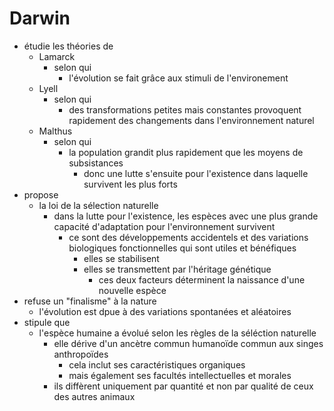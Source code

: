 # Darwin
- étudie les théories de
  - Lamarck
    - selon qui
      - l'évolution se fait grâce aux stimuli de l'environement
  - Lyell
    - selon qui
      - des transformations petites mais constantes provoquent rapidement des changements dans l'environnement naturel
  - Malthus
    - selon qui
      - la population grandit plus rapidement que les moyens de subsistances
        - donc une lutte s'ensuite pour l'existence dans laquelle survivent les plus forts
- propose
  - la loi de la sélection naturelle
    - dans la lutte pour l'existence, les espèces avec une plus grande capacité d'adaptation pour l'environnement survivent
      - ce sont des développements accidentels et des variations biologiques fonctionnelles qui sont utiles et bénéfiques
        - elles se stabilisent
        - elles se transmettent par l'héritage génétique
          - ces deux facteurs déterminent la naissance d'une nouvelle espèce
- refuse un "finalisme" à la nature
  - l'évolution est dpue à des variations spontanées et aléatoires
- stipule que
  - l'espèce humaine a évolué selon les règles de la séléction naturelle
    - elle dérive d'un ancètre commun humanoïde commun aux singes anthropoïdes
      - cela inclut ses caractéristiques organiques
      - mais également ses facultés intellectuelles et morales
    - ils diffèrent uniquement par quantité et non par qualité de ceux des autres animaux                     
